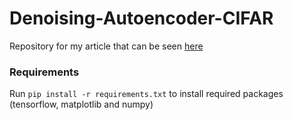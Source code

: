 # Denoising-Autoencoder-CIFAR
Repository for my article that can be seen [here]()

### Requirements
Run `pip install -r requirements.txt` to install required packages (tensorflow, matplotlib and numpy)
